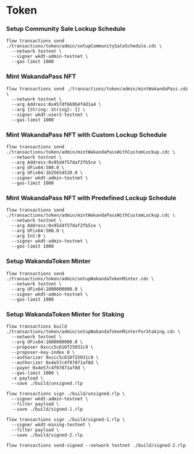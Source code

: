 # Token
### Setup Community Sale Lockup Schedule
```
flow transactions send ./transactions/token/admin/setupCommunitySaleSchedule.cdc \
  --network testnet \
  --signer wkdt-admin-testnet \
  --gas-limit 1000
```

### Mint WakandaPass NFT
```
flow transactions send ./transactions/token/admin/mintWakandaPass.cdc \
  --network testnet \
  --arg Address:0x457df669b4f4d1a4 \
  --arg {String: String}: {} \
  --signer wkdt-user2-testnet \
  --gas-limit 1000
```


### Mint WakandaPass NFT with Custom Lockup Schedule
```
flow transactions send ./transactions/token/admin/mintWakandaPassWithCustomLockup.cdc \
  --network testnet \
  --arg Address:0x95d4f57daf2fb5ce \
  --arg UFix64:500.0 \
  --arg UFix64:1625654520.0 \
  --signer wkdt-admin-testnet \
  --gas-limit 1000
```

### Mint WakandaPass NFT with Predefined Lockup Schedule
```
flow transactions send ./transactions/token/admin/mintWakandaPassWithCustomLockup.cdc \
  --network testnet \
  --arg Address:0x95d4f57daf2fb5ce \
  --arg UFix64:500.0 \
  --arg Int:0 \
  --signer wkdt-admin-testnet \
  --gas-limit 1000
```

### Setup WakandaToken Minter
```
flow transactions send ./transactions/token/admin/setupWakandaTokenMinter.cdc \
  --network testnet \
  --arg UFix64:1000000000.0 \
  --signer wkdt-admin-testnet \
  --gas-limit 1000
```

### Setup WakandaToken Minter for Staking
```
flow transactions build ./transactions/token/admin/setupWakandaTokenMinterForStaking.cdc \
  --network testnet \
  --arg UFix64:1000000000.0 \
  --proposer 0xccc5c610f25031c9 \
  --proposer-key-index 0 \
  --authorizer 0xccc5c610f25031c9 \
  --authorizer 0x4e57c4f07871af8d \
  --payer 0x4e57c4f07871af8d \
  --gas-limit 1000 \
  -x payload \
  --save ./build/unsigned.rlp

flow transactions sign ./build/unsigned.rlp \
  --signer wkdt-admin-testnet \
  --filter payload \
  --save ./build/signed-1.rlp

flow transactions sign ./build/signed-1.rlp \
  --signer wkdt-mining-testnet \
  --filter payload \
  --save ./build/signed-2.rlp

flow transactions send-signed --network testnet ./build/signed-2.rlp
```
